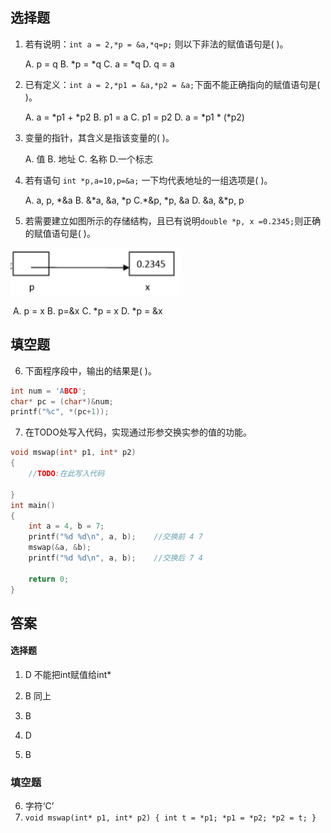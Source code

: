 ## 选择题

1. 若有说明：`int a = 2,*p = &a,*q=p;` 则以下非法的赋值语句是(  )。

   A. p = q					B. *p = *q				C. a = *q				D. q = a

2. 已有定义：`int a = 2,*p1 = &a,*p2 = &a;`下面不能正确指向的赋值语句是(  )。

   A. a = *p1 + *p2  	B. p1 = a				C. p1 = p2				D. a = *p1 * (*p2)

3. 变量的指针，其含义是指该变量的(  )。

   A. 值						  B. 地址					C. 名称					D.一个标志

4. 若有语句 `int *p,a=10,p=&a;` 一下均代表地址的一组选项是(  )。

   A. a, p, \*&a			  B. &\*a, &a, \*p		C.\*&p, \*p, &a		D. &a, &\*p, p

5. 若需要建立如图所示的存储结构，且已有说明`double *p, x =0.2345;`则正确的赋值语句是(  )。

![image-20220113144012073](assets/image-20220113144012073.png)

​		A. p = x					B. p=&x					C. *p = x				D. *p = &x



## 填空题

6. 下面程序段中，输出的结果是(  )。

```cpp
int num = 'ABCD';
char* pc = (char*)&num;
printf("%c", *(pc+1));
```

7. 在TODO处写入代码，实现通过形参交换实参的值的功能。

```c
void mswap(int* p1, int* p2)
{
	//TODO:在此写入代码
    
}
int main()
{
	int a = 4, b = 7;
	printf("%d %d\n", a, b);	//交换前 4 7
	mswap(&a, &b);
	printf("%d %d\n", a, b);	//交换后 7 4

	return 0;
}
```



## 答案

#### 选择题

1. D 不能把int赋值给int*
2. B 同上
3. B
4. D

5. B

### 填空题

6. 字符‘C’
7. `void mswap(int* p1, int* p2)
   {
   	int t = *p1;
   	*p1 = *p2;
   	*p2 = t;
   }`

